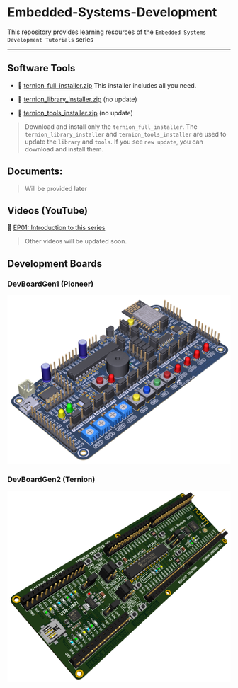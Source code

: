 # Embedded-Systems-Development
This repository provides learning resources of the `Embedded Systems Development Tutorials` series

---

## Software Tools

- :floppy_disk: [ternion_full_installer.zip](https://drive.google.com/file/d/1p5xKjNtWMkip_j8TWxl69MGJGkMsb7DU/view?usp=sharing) This installer includes all you need.
  
- :floppy_disk: [ternion_library_installer.zip](https://drive.google.com/file/d/1QA_oE0H3pMjCHzVteBT_uBbI-3yAAMnq/view?usp=sharing) (no update)

- :floppy_disk: [ternion_tools_installer.zip](https://drive.google.com/file/d/160y1VxjB0OcvMvXvsZEnk9T65kMawAfG/view?usp=sharing) (no update)

>Download and install only the `ternion_full_installer`. The `ternion_library_installer` and `ternion_tools_installer` are used to update the `library` and `tools`. If you see `new update`, you can download and install them.

## Documents:

>Will be provided later

## Videos (YouTube)

:movie_camera: [EP01: Introduction to this series](https://youtu.be/R_Hrb4gQyqM)

>Other videos will be updated soon.


## Development Boards

### DevBoardGen1 (Pioneer)

<img src="./docs/images/pioneer.png" width="600">


### DevBoardGen2 (Ternion)

<img src="./docs/images/ternion.png" width="600">